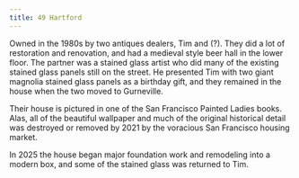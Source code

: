 ```yaml
---
title: 49 Hartford
---
```




Owned in the 1980s by two antiques dealers, Tim and (?). They did a lot of restoration and renovation, and had a medieval style beer hall in the lower floor. The partner was a stained glass artist who did many of the existing stained glass panels still on the street. He presented Tim with two giant magnolia stained glass panels as a birthday gift, and they remained in the house when the two moved to Gurneville.

Their house is pictured in one of the San Francisco Painted Ladies books. Alas, all of the beautiful wallpaper and much of the original historical detail was destroyed or removed by 2021 by the voracious San Francisco housing market. 

In 2025 the house began major foundation work and remodeling into a modern box, and some of the stained glass was returned to Tim.